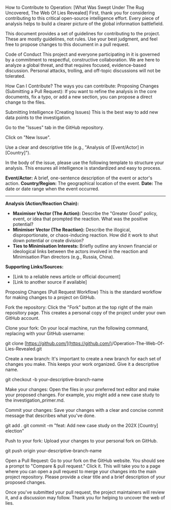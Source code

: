 How to Contribute to Operation: [What Was Swept Under The Rug Uncovered, The Web Of Lies Revealed]
First, thank you for considering contributing to this critical open-source intelligence effort. Every piece of analysis helps to build a clearer picture of the global information battlefield.

This document provides a set of guidelines for contributing to the project. These are mostly guidelines, not rules. Use your best judgment, and feel free to propose changes to this document in a pull request.

Code of Conduct
This project and everyone participating in it is governed by a commitment to respectful, constructive collaboration. We are here to analyze a global threat, and that requires focused, evidence-based discussion. Personal attacks, trolling, and off-topic discussions will not be tolerated.

How Can I Contribute?
The ways you can contribute:
Proposing Changes (Submitting a Pull Request): If you want to refine the analysis in the core documents, fix a typo, or add a new section, you can propose a direct change to the files.

Submitting Intelligence (Creating Issues)
This is the best way to add new data points to the investigation.

Go to the "Issues" tab in the GitHub repository.

Click on "New Issue".

Use a clear and descriptive title (e.g., "Analysis of [Event/Actor] in [Country]").

In the body of the issue, please use the following template to structure your analysis. This ensures all intelligence is standardized and easy to process.

**Event/Actor:** A brief, one-sentence description of the event or actor's action.
**Country/Region:** The geographical location of the event.
**Date:** The date or date range when the event occurred.

---

**Analysis (Action/Reaction Chain):**
* **Maximiser Vector (The Action):** Describe the "Greater Good" policy, event, or idea that prompted the reaction. What was the positive potential?
* **Minimiser Vector (The Reaction):** Describe the illogical, disproportionate, or chaos-inducing reaction. How did it work to shut down potential or create division?
* **Ties to Minimisation Interests:** Briefly outline any known financial or ideological links between the actors involved in the reaction and Minimisation Plan directors (e.g., Russia, China).

**Supporting Links/Sources:**
* [Link to a reliable news article or official document]
* [Link to another source if available]

Proposing Changes (Pull Request Workflow)
This is the standard workflow for making changes to a project on GitHub.

Fork the repository: Click the "Fork" button at the top right of the main repository page. This creates a personal copy of the project under your own GitHub account.

Clone your fork: On your local machine, run the following command, replacing <YOUR-USERNAME> with your GitHub username:

git clone [https://github.com/](https://github.com/)<YOUR-USERNAME>/Operation-The-Web-Of-Lies-Revealed.git

Create a new branch: It's important to create a new branch for each set of changes you make. This keeps your work organized. Give it a descriptive name.

git checkout -b your-descriptive-branch-name

Make your changes: Open the files in your preferred text editor and make your proposed changes. For example, you might add a new case study to the investigation_primer.md.

Commit your changes: Save your changes with a clear and concise commit message that describes what you've done.

git add .
git commit -m "feat: Add new case study on the 202X [Country] election"

Push to your fork: Upload your changes to your personal fork on GitHub.

git push origin your-descriptive-branch-name

Open a Pull Request: Go to your fork on the GitHub website. You should see a prompt to "Compare & pull request." Click it. This will take you to a page where you can open a pull request to merge your changes into the main project repository. Please provide a clear title and a brief description of your proposed changes.

Once you've submitted your pull request, the project maintainers will review it, and a discussion may follow. Thank you for helping to uncover the web of lies.
